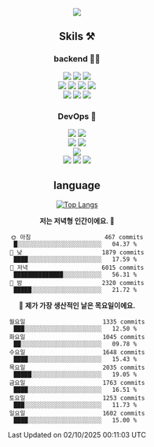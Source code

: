 <div align="center">

<a href="https://hhpluscertificateofcompletion.oopy.io/">
  <img src="https://static.spartacodingclub.kr/hanghae99/plus/completion/badge_black.svg" />
</a>

## Skils ⚒️

### backend 🧑‍💻
  
<img src="https://img.shields.io/badge/Java-FF6600?style=flat-square&logo=buymeacoffee&logoColor=white"/>
<img src="https://img.shields.io/badge/Go-0099FF?style=flat-square&logo=go&logoColor=white"/>
<img src="https://img.shields.io/badge/Kotlin-7F52FF?style=flat-square&logo=kotlin&logoColor=white"/>
  
  
<br />
  
<img src="https://img.shields.io/badge/Spring-339933?style=flat-square&logo=Spring&logoColor=white"/>
<img src="https://img.shields.io/badge/Spring Boot-339933?style=flat-square&logo=Spring Boot&logoColor=white"/>
<img src="https://img.shields.io/badge/Spring Security-339933?style=flat-square&logo=Spring Security&logoColor=white"/>
  
<img src="https://img.shields.io/badge/Spring Data JPA-339933?style=flat-square&logo=Hibernate&logoColor=white"/>

<br />
  
  <img src="https://img.shields.io/badge/mysql-0099FF?style=flat-square&logo=mysql&logoColor=white"/>
  <img src="https://img.shields.io/badge/mariadb-0099FF?style=flat-square&logo=mariadb&logoColor=white"/>
  <img src="https://img.shields.io/badge/mongoDB-47A248?style=flat-square&logo=mongodb&logoColor=white"/>
  
  
### DevOps 🚀
  
  <img src="https://img.shields.io/badge/docker-2496ED?style=flat-square&logo=docker&logoColor=white"/>
  <img src="https://img.shields.io/badge/kubernetes-326CE5?style=flat-square&logo=kubernetes&logoColor=white"/>
  
  <br />
  
  <img src="https://img.shields.io/badge/Github Actions-2088FF?style=flat-square&logo=githubactions&logoColor=white"/>
  <img src="https://img.shields.io/badge/Jenkins-D24939?style=flat-square&logo=jenkins&logoColor=white"/>
  
  
  <br />
  <img src="https://img.shields.io/badge/terraform-7B42BC?style=flat-square&logo=terraform&logoColor=white"/>
  
  <br />
  <img src="https://img.shields.io/badge/Amazon AWS-232F3E?style=flat-square&logo=Amazon AWS&logoColor=white"/>

  <img src="https://img.shields.io/badge/GCP-4285F4?style=flat-square&logo=googlecloud&logoColor=white"/>
  <img src="https://img.shields.io/badge/NCP-03C75A?style=flat-square&logo=naver&logoColor=white"/>
  
  
## language

[![Top Langs](https://github-readme-stats.vercel.app/api/top-langs/?username=zxcv9203&hide=html&exclude_repo=zxcv9203.github.io,golB&theme=grate-gatsby)](https://github.com/zxcv9203/github-readme-stats)
  
<!--START_SECTION:waka-->
**저는 저녁형 인간이에요. 🦉** 

```text
🌞 아침                     467 commits         █░░░░░░░░░░░░░░░░░░░░░░░░   04.37 % 
🌆 낮　                     1879 commits        ████░░░░░░░░░░░░░░░░░░░░░   17.59 % 
🌃 저녁                     6015 commits        ██████████████░░░░░░░░░░░   56.31 % 
🌙 밤　                     2320 commits        █████░░░░░░░░░░░░░░░░░░░░   21.72 % 
```
📅 **제가 가장 생산적인 날은 목요일이에요.** 

```text
월요일                      1335 commits        ███░░░░░░░░░░░░░░░░░░░░░░   12.50 % 
화요일                      1045 commits        ██░░░░░░░░░░░░░░░░░░░░░░░   09.78 % 
수요일                      1648 commits        ████░░░░░░░░░░░░░░░░░░░░░   15.43 % 
목요일                      2035 commits        █████░░░░░░░░░░░░░░░░░░░░   19.05 % 
금요일                      1763 commits        ████░░░░░░░░░░░░░░░░░░░░░   16.51 % 
토요일                      1253 commits        ███░░░░░░░░░░░░░░░░░░░░░░   11.73 % 
일요일                      1602 commits        ████░░░░░░░░░░░░░░░░░░░░░   15.00 % 
```



 Last Updated on 02/10/2025 00:11:03 UTC
<!--END_SECTION:waka-->
  
</div>


